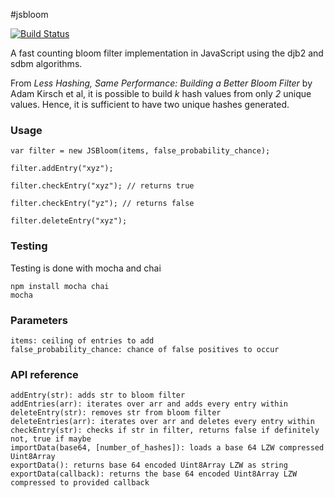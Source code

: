 #jsbloom

[![Build Status](https://travis-ci.org/carey-li/jsbloom.svg?branch=master)](https://travis-ci.org/carey-li/jsbloom)

A fast counting bloom filter implementation in JavaScript using the djb2 and sdbm algorithms. 

From _Less Hashing, Same Performance: Building a Better Bloom Filter_ by Adam Kirsch et al, it is possible to build _k_ hash values from only _2_ unique values. Hence, it is sufficient to have two unique hashes generated.

### Usage

    var filter = new JSBloom(items, false_probability_chance);

    filter.addEntry("xyz");

    filter.checkEntry("xyz"); // returns true

    filter.checkEntry("yz"); // returns false

    filter.deleteEntry("xyz");

### Testing

Testing is done with mocha and chai

    npm install mocha chai
    mocha

### Parameters

    items: ceiling of entries to add
    false_probability_chance: chance of false positives to occur

### API reference

    addEntry(str): adds str to bloom filter
    addEntries(arr): iterates over arr and adds every entry within
    deleteEntry(str): removes str from bloom filter
    deleteEntries(arr): iterates over arr and deletes every entry within
    checkEntry(str): checks if str in filter, returns false if definitely not, true if maybe
    importData(base64, [number_of_hashes]): loads a base 64 LZW compressed Uint8Array
    exportData(): returns base 64 encoded Uint8Array LZW as string
    exportData(callback): returns the base 64 encoded Uint8Array LZW compressed to provided callback
